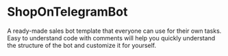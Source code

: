 # ShopOnTelegramBot
  A ready-made sales bot template that everyone can use for their own tasks. Easy to understand code with comments will help you quickly understand the structure of the bot and customize it for yourself.
